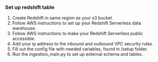 ### Set up redshift table

1. Create Redshift in same region as your s3 bucket.
2. Follow AWS instructions to set up your Redshift Serverless data warehouse.
4. Follow AWS instructions to make your Redshift Serverless public accessible.
5. Add your ip address to the inbound and outbound VPC security rules.
6. Fill out the config file with needed variables, found in /setup folder.
7. Run the ingestion_main.py to set up external schema and tables.

